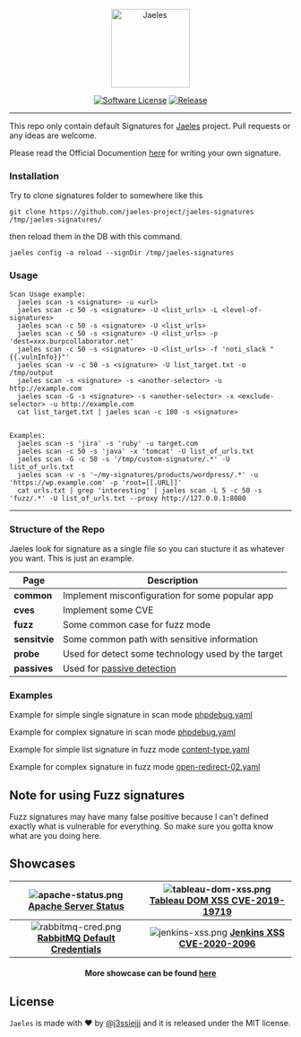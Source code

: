 
<p align="center">
  <img alt="Jaeles" src="https://image.flaticon.com/icons/svg/1432/1432425.svg" height="140" />
  <p align="center">
    <a href=""><img alt="Software License" src="https://img.shields.io/badge/license-MIT-brightgreen.svg?style=flat-square"></a>
    <a href="http://github.com/jaeles-project/jaeles"><img alt="Release" src="https://img.shields.io/badge/version-beta%20v0.8-red.svg"></a>
  </p>
</p>

***

This repo only contain default Signatures for [Jaeles](http://github.com/jaeles-project/jaeles) project. Pull requests or any ideas are welcome.

Please read the Official Documention [here](https://jaeles-project.github.io/signatures/) for writing your own signature.

### Installation

Try to clone signatures folder to somewhere like this
```
git clone https://github.com/jaeles-project/jaeles-signatures /tmp/jaeles-signatures/
```

then reload them in the DB with this command.
```
jaeles config -a reload --signDir /tmp/jaeles-signatures
```

### Usage 

```
Scan Usage example:
  jaeles scan -s <signature> -u <url>
  jaeles scan -c 50 -s <signature> -U <list_urls> -L <level-of-signatures>
  jaeles scan -c 50 -s <signature> -U <list_urls>
  jaeles scan -c 50 -s <signature> -U <list_urls> -p 'dest=xxx.burpcollaborator.net'
  jaeles scan -c 50 -s <signature> -U <list_urls> -f 'noti_slack "{{.vulnInfo}}"'
  jaeles scan -v -c 50 -s <signature> -U list_target.txt -o /tmp/output
  jaeles scan -s <signature> -s <another-selector> -u http://example.com
  jaeles scan -G -s <signature> -s <another-selector> -x <exclude-selector> -u http://example.com
  cat list_target.txt | jaeles scan -c 100 -s <signature>


Examples:
  jaeles scan -s 'jira' -s 'ruby' -u target.com
  jaeles scan -c 50 -s 'java' -x 'tomcat' -U list_of_urls.txt
  jaeles scan -G -c 50 -s '/tmp/custom-signature/.*' -U list_of_urls.txt
  jaeles scan -v -s '~/my-signatures/products/wordpress/.*' -u 'https://wp.example.com' -p 'root=[[.URL]]'
  cat urls.txt | grep 'interesting' | jaeles scan -L 5 -c 50 -s 'fuzz/.*' -U list_of_urls.txt --proxy http://127.0.0.1:8080

```

***

### Structure of the Repo

Jaeles look for signature as a single file so you can stucture it as whatever you want. This is just an example.

| Page           | Description                        |
|----------------|------------------------------------|
| **common**     | Implement misconfiguration for some popular app  |
| **cves**       | Implement some CVE |
| **fuzz**       | Some common case for fuzz mode |
| **sensitvie**       | Some common path with sensitive information |
| **probe**      | Used for detect some technology used by the target|
| **passives**      | Used for [passive detection](https://jaeles-project.github.io/signatures/passive/)|


### Examples

Example for simple single signature in scan mode [phpdebug.yaml](https://github.com/jaeles-project/jaeles-signatures/blob/master/fuzz/phpdebug.yaml)

Example for complex signature in scan mode [phpdebug.yaml](https://github.com/jaeles-project/jaeles-signatures/blob/master/fuzz/phpdebug.yaml)

Example for simple list signature in fuzz mode [content-type.yaml](https://github.com/jaeles-project/jaeles-signatures/blob/master/fuzz/mics/content-type.yaml)

Example for complex signature in fuzz mode [open-redirect-02.yaml](https://github.com/jaeles-project/jaeles-signatures/blob/master/fuzz/open-redirect/open-redirect-param.yaml)

## Note for using Fuzz signatures
Fuzz signatures may have many false positive because I can't defined exactly what is vulnerable for everything. So make sure you gotta know what are you doing here.

## Showcases

|  ![apache-status.png](https://github.com/jaeles-project/jaeles-plugins/blob/master/imgs/apache-status.png?raw=true) [**Apache Server Status**](https://youtu.be/nkBcIvzi3H4)  |  ![tableau-dom-xss.png](https://github.com/jaeles-project/jaeles-plugins/blob/master/imgs/tableau-dom-xss.png?raw=true) [**Tableau DOM XSS CVE-2019-19719**](https://youtu.be/EG7Qmt8kt58) |
|:----------:|:-------------:|
| ![rabbitmq-cred.png](https://github.com/jaeles-project/jaeles-plugins/blob/master/imgs/rabbitmq-cred.png?raw=true) [**RabbitMQ Default Credentials**](https://youtu.be/ed4n1sCNu3s) | ![jenkins-xss.png](https://github.com/jaeles-project/jaeles-plugins/blob/master/imgs/jenkins-xss.png?raw=true) [**Jenkins XSS CVE-2020-2096**](https://youtu.be/JfihhEOEWSE) |

<h4 align='center'> More showcase can be found <a href="https://jaeles-project.github.io/showcases/">here</a></h4>

## License

`Jaeles` is made with ♥  by [@j3ssiejjj](https://twitter.com/j3ssiejjj) and it is released under the MIT license.